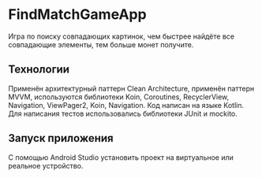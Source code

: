 # FindMatchGameApp
Игра по поиску совпадающих картинок, чем быстрее найдёте все совпадающие элементы, тем больше монет получите.

## Технологии
Применён архитектурный паттерн Clean Architecture, применён паттерн MVVM, используются библиотеки Koin, Coroutines, RecyclerView, Navigation, ViewPager2, Koin, Navigation. Код написан на языке Kotlin. Для написания тестов использовались библиотеки JUnit и mockito.

## Запуск приложения
С помощью Android Studio установить проект на виртуальное или реальное устройство.
